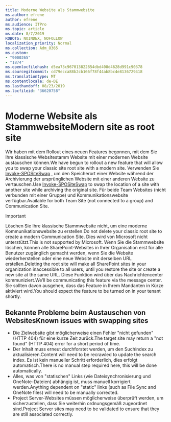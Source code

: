 ```yaml
---
title: Moderne Website als Stammwebsite
ms.author: efrene
author: efrene
ms.audience: ITPro
ms.topic: article
ms.date: 8/7/2019
ROBOTS: NOINDEX, NOFOLLOW
localization_priority: Normal
ms.collection: Adm_O365
ms.custom:
- "9000265"
- "1874"
ms.openlocfilehash: d5ea73c967013822854dbd408d4628d991c90378
ms.sourcegitcommit: cd79ecca88b2cb166f78f44ab8bc4e8136729418
ms.translationtype: MT
ms.contentlocale: de-DE
ms.lasthandoff: 08/23/2019
ms.locfileid: "36620758"
---
```

# <a name="modern-site-as-root-site"></a><span data-ttu-id="1b344-102">Moderne Website als Stammwebsite</span><span class="sxs-lookup"><span data-stu-id="1b344-102">Modern site as root site</span></span>

<span data-ttu-id="1b344-103">Wir haben mit dem Rollout eines neuen Features begonnen, mit dem Sie Ihre klassische Websitestamm Website mit einer modernen Website austauschen können.</span><span class="sxs-lookup"><span data-stu-id="1b344-103">We have begun to rollout a new feature that will allow you to swap your classic site root site with a modern site.</span></span> <span data-ttu-id="1b344-104">Verwenden Sie [Invoke-SPOSiteSwap](https://docs.microsoft.com/powershell/module/sharepoint-online/invoke-spositeswap?view=sharepoint-ps) , um den Speicherort einer Website während der Archivierung der ursprünglichen Website mit einer anderen Website zu vertauschen.</span><span class="sxs-lookup"><span data-stu-id="1b344-104">Use [Invoke-SPOSiteSwap](https://docs.microsoft.com/powershell/module/sharepoint-online/invoke-spositeswap?view=sharepoint-ps) to swap the location of a site with another site while archiving the original site.</span></span> <span data-ttu-id="1b344-105">Für beide Team Websites (nicht verbunden mit einer Gruppe) und Kommunikationswebsite verfügbar.</span><span class="sxs-lookup"><span data-stu-id="1b344-105">Available for both Team Site (not connected to a group) and Communication Site.</span></span> 

>[!Important]
> <span data-ttu-id="1b344-106">Löschen Sie Ihre klassische Stammwebsite nicht, um eine moderne Kommunikationswebsite zu erstellen.</span><span class="sxs-lookup"><span data-stu-id="1b344-106">Do not delete your classic root site to create a modern Communication Site.</span></span> <span data-ttu-id="1b344-107">Dies wird von Microsoft nicht unterstützt.</span><span class="sxs-lookup"><span data-stu-id="1b344-107">This is not supported by Microsoft.</span></span> <span data-ttu-id="1b344-108">Wenn Sie die Stammwebsite löschen, können alle SharePoint-Websites in Ihrer Organisation erst für alle Benutzer zugänglich gemacht werden, wenn Sie die Website wiederherstellen oder eine neue Website mit derselben URL erstellen.</span><span class="sxs-lookup"><span data-stu-id="1b344-108">Deleting the root site will make all SharePoint sites in your organization inaccessible to all users, until you restore the site or create a new site at the same URL.</span></span> <span data-ttu-id="1b344-109">Diese Funktion wird über das Nachrichtencenter kommuniziert.</span><span class="sxs-lookup"><span data-stu-id="1b344-109">We’ll be communicating this feature via the message center.</span></span> <span data-ttu-id="1b344-110">Sie sollten davon ausgehen, dass das Feature in Ihrem Mandanten in Kürze aktiviert wird.</span><span class="sxs-lookup"><span data-stu-id="1b344-110">You should expect the feature to be turned on in your tenant shortly.</span></span>

## <a name="known-issues-with-swapping-sites"></a><span data-ttu-id="1b344-111">Bekannte Probleme beim Austauschen von Websites</span><span class="sxs-lookup"><span data-stu-id="1b344-111">Known issues with swapping sites</span></span>
- <span data-ttu-id="1b344-112">Die Zielwebsite gibt möglicherweise einen Fehler "nicht gefunden" (HTTP 404) für eine kurze Zeit zurück.</span><span class="sxs-lookup"><span data-stu-id="1b344-112">The target site may return a "not found" (HTTP 404) error for a short period of time.</span></span>
- <span data-ttu-id="1b344-113">Der Inhalt muss erneut durchforstet werden, um den Suchindex zu aktualisieren.</span><span class="sxs-lookup"><span data-stu-id="1b344-113">Content will need to be recrawled to update the search index.</span></span> <span data-ttu-id="1b344-114">Es ist kein manueller Schritt erforderlich, dies erfolgt automatisch.</span><span class="sxs-lookup"><span data-stu-id="1b344-114">There is no manual step required here, this will be done automatically.</span></span>
- <span data-ttu-id="1b344-115">Alles, was von "statischen" Links (wie Dateisynchronisierung und OneNote-Dateien) abhängig ist, muss manuell korrigiert werden.</span><span class="sxs-lookup"><span data-stu-id="1b344-115">Anything dependent on "static" links (such as File Sync and OneNote files) will need to be manually corrected.</span></span>
- <span data-ttu-id="1b344-116">Project Server-Websites müssen möglicherweise überprüft werden, um sicherzustellen, dass Sie weiterhin ordnungsgemäß zugeordnet sind.</span><span class="sxs-lookup"><span data-stu-id="1b344-116">Project Server sites may need to be validated to ensure that they are still associated correctly.</span></span> 
